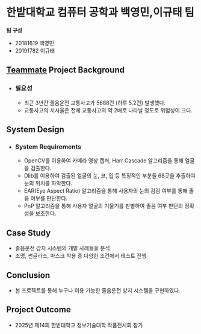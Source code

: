 # 한밭대학교 컴퓨터 공학과 백영민,이규태 팀

**팀 구성**
- 20181619 백영민 
- 20191782 이규태

## <u>Teammate</u> Project Background
- ### 필요성
  - 최근 3년간 졸음운전 교통사고가 5688건 (하루 5.2건) 발생했다.
  - 교통사고의 치사율은 전체 교통사고의 약 2배로 나타날 정도로 위험성이 크다.
  
## System Design
  - ### System Requirements
    - OpenCV를 이용하여 카메라 영상 캡쳐, Harr Cascade 알고리즘을 통해 얼굴을 검출한다.
    - Dlib를 이용하여 검출된 얼굴의 눈, 코, 입 등 특징적인 부분들 68곳을 추출하여 눈의 위치를 파악한다.
    - EAR(Eye Aspect Ratio) 알고리즘을 통해 사용자의 눈의 감김 여부를 통해 졸음 여부를 판단한다.
    - PnP 알고리즘을 통해 사용자 얼굴의 기울기를 판별하여 졸음 여부 판단의 정확성을 보조한다.
    
## Case Study
  - 졸음운전 감지 시스템의 개발 사례들을 분석
  - 조명, 썬글라스, 마스크 착용 증 다양한 조건에서 테스트 진행
  
  
## Conclusion
  - 본 프로젝트를 통해 누구나 이용 가능한 졸음운전 방지 시스템을 구현하였다.
  
## Project Outcome
- 2025년 제14회 한밭대학교 정보기술대학 작품전시회 참가
